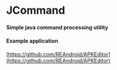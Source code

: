 # JCommand
#### Simple java command processing utility

#### Example application
[https://github.com/REAndroid/APKEditor](https://github.com/REAndroid/APKEditor)
